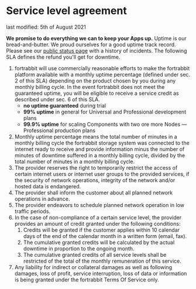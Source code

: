 # Service level agreement

last modified: 5th of August 2021

**We promise to do everything we can to keep your Apps up.** Uptime is our bread-and-butter. We proud ourselves for a good uptime track record. Please see our <a href="http://status.fortrabbit.com">public status page</a> with a history of incidents. The following SLA defines the refund you'll get for downtime.

1. fortrabbit will use commercially reasonable efforts to make the fortrabbit platform available with a monthly uptime percentage (defined under sec. 2 of this SLA) depending on the product chosen by you during any monthly billing cycle. In the event fortrabbit does not meet the guaranteed uptime, you will be eligible to receive a service credit as described under sec. 6 of this SLA.
    *  **no uptime guaranteed** during trial
    *  **99% uptime** in general for Universal and Professional development plans
    *  **99.9% uptime** for scaling Components with two ore more Nodes — Professional production plans
2. Monthly uptime percentage means the total number of minutes in a monthly billing cycle the fortrabbit storage system was connected to the internet ready to receive and provide information minus the number of minutes of downtime suffered in a monthly billing cycle, divided by the total number of minutes in a monthly billing cycle.
3. The provider reserves the right to temporarily restrict the access of certain internet users or internet user groups to the provided services, if the security of network operations, integrity of the network and/or hosted data is endangered.
4. The provider shall inform the customer about all planned network operations in advance.
5. The provider endeavors to schedule planned network operation in low traffic periods.
6. In the case of non-compliance of a certain service level, the provider provides an amount of credit granted under the following conditions:
    1. Credits will be granted if the customer applies within 10 calendar days of the end of the calendar month in a written form (email, fax).
    2. The cumulative granted credits will be calculated by the actual downtime in proportion to the ongoing month.
    3. The cumulative granted credits of all service levels shall be restricted of the total of the monthly remuneration of this service.
7. Any liability for indirect or collateral damages as well as following damages, loss of profit, service interruption, loss of data or information is being granted under the fortrabbit Terms Of Service only.
